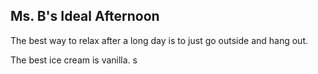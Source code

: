 ## Ms. B's Ideal Afternoon

The best way to relax after a long day is to just go outside and hang out.

The best ice cream is vanilla.
s